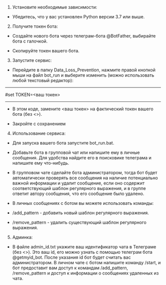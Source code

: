 1. Установите необходимые зависимости:

- Убедитесь, что у вас установлен Python версии 3.7 или выше.

2. Получите токен бота:

- Создайте нового бота через телеграм-бота @BotFather, выбирайте бота с галочкой.

- Скопируйте токен вашего бота.

3. Запустите сервис:
- Перейдите в папку Data_Loss_Prevention, нажмите правой кнопкой мыши на файл bot_run и выберите изменить (можно использовать любой текстовый редактор):
---------------------

#set TOKEN=<ваш токен> 

----------------------
- В этом коде, замените <ваш токен> на фактический токен вашего бота (без <>).

- Закройте с сохранением

4. Использование сервиса:
- Для запуска вашего бота запустите bot_run.bat.

- Добавьте бота в групповой чат или напишите ему в личные сообщения. Для удобства найдите его в поисковике телеграма и напишите ему что-нибудь.

- В групповом чате сделайте бота администратором, тогда бот будет автоматически проверять все сообщения на наличие потенциально важной информации и удалит сообщение, если оно содержит соответствующий шаблон регулярного выражения, и в группе ответит автору сообщения, что его сообщение было удалено.

- В личных сообщениях с ботом вы можете использовать команды:
- /add_pattern - добавить новый шаблон регулярного выражения.
- /remove_pattern - удалить существующий шаблон регулярного выражения.

5. Админка:

- В файле admin_id.txt укажите ваш идентификатор чата в Телеграме (без <>). Это ваш id, его можно узнать c помощью телеграм бота @getmyid_bot. После указания id бот будет считать вас администратором. В личном чате с ботом напишите команду /start, и бот предоставит вам доступ к командам /add_pattern, /remove_pattern и доступ к информации о сообщениях удаленных из чата.
